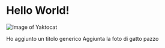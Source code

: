 # Hello World!

![Image of Yaktocat](https://octodex.github.com/images/yaktocat.png)

Ho aggiunto un titolo generico
Aggiunta la foto di gatto pazzo
